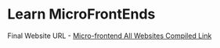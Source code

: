 # Learn MicroFrontEnds

Final Website URL - [Micro-frontend All Websites Compiled Link](https://duka1t4mikuuf.cloudfront.net) 

